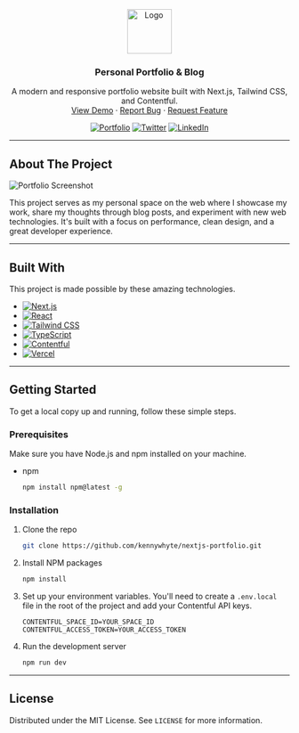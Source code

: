 <div align="center">
  <a href="https://www.kennywhyte.com/">
    <img src="https://res.cloudinary.com/babyhulk/image/upload/w_48,h_48,f_auto/v1589318555/hero-image/avatar-01.png" alt="Logo" width="80" height="80">
  </a>

  <h3 align="center">Personal Portfolio & Blog</h3>

  <p align="center">
    A modern and responsive portfolio website built with Next.js, Tailwind CSS, and Contentful.
    <br />
    <a href="https://www.kennywhyte.com/">View Demo</a>
    ·
    <a href="https://github.com/kennywhyte/nextjs-portfolio/issues">Report Bug</a>
    ·
    <a href="https://github.com/kennywhyte/nextjs-portfolio/issues">Request Feature</a>
  </p>
</div>

<div align="center">

[![Portfolio](https://img.shields.io/badge/Portfolio-000000?style=for-the-badge&logo=ko-fi&logoColor=white)](https://www.kennywhyte.com/)
[![Twitter](https://img.shields.io/badge/Twitter-1DA1F2?style=for-the-badge&logo=twitter&logoColor=white)](https://twitter.com/IAmKennyWhyte)
[![LinkedIn](https://img.shields.io/badge/LinkedIn-0077B5?style=for-the-badge&logo=linkedin&logoColor=white)](https://www.linkedin.com/in/kennywhyte/)

</div>

---

## About The Project

![Portfolio Screenshot](https://res.cloudinary.com/babyhulk/image/upload/v1636740945/hero-image/Portfolio.png)

This project serves as my personal space on the web where I showcase my work, share my thoughts through blog posts, and experiment with new web technologies. It's built with a focus on performance, clean design, and a great developer experience.

---

## Built With

This project is made possible by these amazing technologies.

*   [![Next.js](https://img.shields.io/badge/next.js-000000?style=for-the-badge&logo=nextdotjs&logoColor=white)](https://nextjs.org/)
*   [![React](https://img.shields.io/badge/React-20232A?style=for-the-badge&logo=react&logoColor=61DAFB)](https://reactjs.org/)
*   [![Tailwind CSS](https://img.shields.io/badge/Tailwind_CSS-38B2AC?style=for-the-badge&logo=tailwind-css&logoColor=white)](https://tailwindcss.com/)
*   [![TypeScript](https://img.shields.io/badge/TypeScript-007ACC?style=for-the-badge&logo=typescript&logoColor=white)](https://www.typescriptlang.org/)
*   [![Contentful](https://img.shields.io/badge/Contentful-2478CC?style=for-the-badge&logo=contentful&logoColor=white)](https://www.contentful.com/)
*   [![Vercel](https://img.shields.io/badge/Vercel-000000?style=for-the-badge&logo=vercel&logoColor=white)](https://vercel.com/)

---

## Getting Started

To get a local copy up and running, follow these simple steps.

### Prerequisites

Make sure you have Node.js and npm installed on your machine.
*   npm
    ```sh
    npm install npm@latest -g
    ```

### Installation

1.  Clone the repo
    ```sh
    git clone https://github.com/kennywhyte/nextjs-portfolio.git
    ```
2.  Install NPM packages
    ```sh
    npm install
    ```
3.  Set up your environment variables. You'll need to create a `.env.local` file in the root of the project and add your Contentful API keys.
    ```
    CONTENTFUL_SPACE_ID=YOUR_SPACE_ID
    CONTENTFUL_ACCESS_TOKEN=YOUR_ACCESS_TOKEN
    ```
4.  Run the development server
    ```sh
    npm run dev
    ```

---

## License

Distributed under the MIT License. See `LICENSE` for more information.

